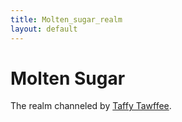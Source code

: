 ```yaml
---
title: Molten_sugar_realm
layout: default
---
```


# Molten Sugar
The realm channeled by [Taffy Tawffee](/FATE_in_the_BAWG/PCs/taffy_tawffee.html).
